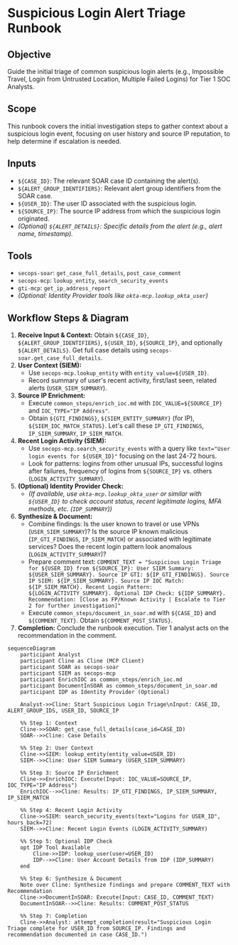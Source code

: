 # Suspicious Login Alert Triage Runbook

## Objective

Guide the initial triage of common suspicious login alerts (e.g., Impossible Travel, Login from Untrusted Location, Multiple Failed Logins) for Tier 1 SOC Analysts.

## Scope

This runbook covers the initial investigation steps to gather context about a suspicious login event, focusing on user history and source IP reputation, to help determine if escalation is needed.

## Inputs

*   `${CASE_ID}`: The relevant SOAR case ID containing the alert(s).
*   `${ALERT_GROUP_IDENTIFIERS}`: Relevant alert group identifiers from the SOAR case.
*   `${USER_ID}`: The user ID associated with the suspicious login.
*   `${SOURCE_IP}`: The source IP address from which the suspicious login originated.
*   *(Optional) `${ALERT_DETAILS}`: Specific details from the alert (e.g., alert name, timestamp).*

## Tools

*   `secops-soar`: `get_case_full_details`, `post_case_comment`
*   `secops-mcp`: `lookup_entity`, `search_security_events`
*   `gti-mcp`: `get_ip_address_report`
*   *(Optional: Identity Provider tools like `okta-mcp.lookup_okta_user`)*

## Workflow Steps & Diagram

1.  **Receive Input & Context:** Obtain `${CASE_ID}`, `${ALERT_GROUP_IDENTIFIERS}`, `${USER_ID}`, `${SOURCE_IP}`, and optionally `${ALERT_DETAILS}`. Get full case details using `secops-soar.get_case_full_details`.
2.  **User Context (SIEM):**
    *   Use `secops-mcp.lookup_entity` with `entity_value=${USER_ID}`.
    *   Record summary of user's recent activity, first/last seen, related alerts (`USER_SIEM_SUMMARY`).
3.  **Source IP Enrichment:**
    *   Execute `common_steps/enrich_ioc.md` with `IOC_VALUE=${SOURCE_IP}` and `IOC_TYPE="IP Address"`.
    *   Obtain `${GTI_FINDINGS}`, `${SIEM_ENTITY_SUMMARY}` (for IP), `${SIEM_IOC_MATCH_STATUS}`. Let's call these `IP_GTI_FINDINGS`, `IP_SIEM_SUMMARY`, `IP_SIEM_MATCH`.
4.  **Recent Login Activity (SIEM):**
    *   Use `secops-mcp.search_security_events` with a query like `text="User login events for ${USER_ID}"` focusing on the last 24-72 hours.
    *   Look for patterns: logins from other unusual IPs, successful logins after failures, frequency of logins from `${SOURCE_IP}` vs. others (`LOGIN_ACTIVITY_SUMMARY`).
5.  **(Optional) Identity Provider Check:**
    *   *(If available, use `okta-mcp.lookup_okta_user` or similar with `${USER_ID}` to check account status, recent legitimate logins, MFA methods, etc. (`IDP_SUMMARY`))*
6.  **Synthesize & Document:**
    *   Combine findings: Is the user known to travel or use VPNs (`USER_SIEM_SUMMARY`)? Is the source IP known malicious (`IP_GTI_FINDINGS`, `IP_SIEM_MATCH`) or associated with legitimate services? Does the recent login pattern look anomalous (`LOGIN_ACTIVITY_SUMMARY`)?
    *   Prepare comment text: `COMMENT_TEXT = "Suspicious Login Triage for ${USER_ID} from ${SOURCE_IP}: User SIEM Summary: ${USER_SIEM_SUMMARY}. Source IP GTI: ${IP_GTI_FINDINGS}. Source IP SIEM: ${IP_SIEM_SUMMARY}. Source IP IOC Match: ${IP_SIEM_MATCH}. Recent Login Pattern: ${LOGIN_ACTIVITY_SUMMARY}. Optional IDP Check: ${IDP_SUMMARY}. Recommendation: [Close as FP/Known Activity | Escalate to Tier 2 for further investigation]"`
    *   Execute `common_steps/document_in_soar.md` with `${CASE_ID}` and `${COMMENT_TEXT}`. Obtain `${COMMENT_POST_STATUS}`.
7.  **Completion:** Conclude the runbook execution. Tier 1 analyst acts on the recommendation in the comment.

```{mermaid}
sequenceDiagram
    participant Analyst
    participant Cline as Cline (MCP Client)
    participant SOAR as secops-soar
    participant SIEM as secops-mcp
    participant EnrichIOC as common_steps/enrich_ioc.md
    participant DocumentInSOAR as common_steps/document_in_soar.md
    participant IDP as Identity Provider (Optional)

    Analyst->>Cline: Start Suspicious Login Triage\nInput: CASE_ID, ALERT_GROUP_IDS, USER_ID, SOURCE_IP

    %% Step 1: Context
    Cline->>SOAR: get_case_full_details(case_id=CASE_ID)
    SOAR-->>Cline: Case Details

    %% Step 2: User Context
    Cline->>SIEM: lookup_entity(entity_value=USER_ID)
    SIEM-->>Cline: User SIEM Summary (USER_SIEM_SUMMARY)

    %% Step 3: Source IP Enrichment
    Cline->>EnrichIOC: Execute(Input: IOC_VALUE=SOURCE_IP, IOC_TYPE="IP Address")
    EnrichIOC-->>Cline: Results: IP_GTI_FINDINGS, IP_SIEM_SUMMARY, IP_SIEM_MATCH

    %% Step 4: Recent Login Activity
    Cline->>SIEM: search_security_events(text="Logins for USER_ID", hours_back=72)
    SIEM-->>Cline: Recent Login Events (LOGIN_ACTIVITY_SUMMARY)

    %% Step 5: Optional IDP Check
    opt IDP Tool Available
        Cline->>IDP: lookup_user(user=USER_ID)
        IDP-->>Cline: User Account Details from IDP (IDP_SUMMARY)
    end

    %% Step 6: Synthesize & Document
    Note over Cline: Synthesize findings and prepare COMMENT_TEXT with Recommendation
    Cline->>DocumentInSOAR: Execute(Input: CASE_ID, COMMENT_TEXT)
    DocumentInSOAR-->>Cline: Results: COMMENT_POST_STATUS

    %% Step 7: Completion
    Cline->>Analyst: attempt_completion(result="Suspicious Login Triage complete for USER_ID from SOURCE_IP. Findings and recommendation documented in case CASE_ID.")
